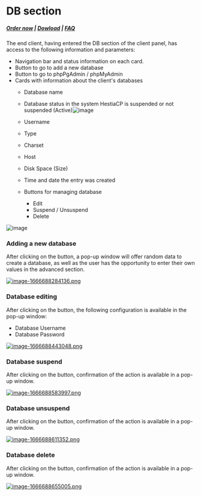 # DB section

#####  [Order now](https://puqcloud.com/index.php?rp=/store/whmcs-module-hestiacp) | [Dowload](https://download.puqcloud.com/WHMCS/servers/PUQ_WHMCS-HestiaCP/) | [FAQ](https://faq.puqcloud.com/)

The end client, having entered the DB section of the client panel, has access to the following information and parameters:

- Navigation bar and status information on each card.
- Button to go to add a new database
- Button to go to phpPgAdmin / phpMyAdmin
- Cards with information about the client's databases 
    - Database name
    - Database status in the system HestiaCP is suspended or not suspended (Active)![image](https://user-images.githubusercontent.com/81689153/223439998-29431429-9601-45c5-bec8-177e2919d458.png)
    - Username
    - Type
    - Charset
    - Host
    - Disk Space (Size)
    - Time and date the entry was created
    - Buttons for managing database  
        
        - Edit
        - Suspend / Unsuspend
        - Delete

![image](https://user-images.githubusercontent.com/81689153/231400958-9847940e-0deb-4d0b-b015-efebe4965425.png)

### Adding a new database

After clicking on the button, a pop-up window will offer random data to create a database, as well as the user has the opportunity to enter their own values in the advanced section.

[![image-1666688284136.png](https://doc.puq.info/uploads/images/gallery/2022-10/scaled-1680-/image-1666688284136.png)](https://doc.puq.info/uploads/images/gallery/2022-10/image-1666688284136.png)

### Database editing

After clicking on the button, the following configuration is available in the pop-up window:

- Database Username
- Database Password

[![image-1666688443048.png](https://doc.puq.info/uploads/images/gallery/2022-10/scaled-1680-/image-1666688443048.png)](https://doc.puq.info/uploads/images/gallery/2022-10/image-1666688443048.png)

### Database suspend

After clicking on the button, confirmation of the action is available in a pop-up window.

[![image-1666688583997.png](https://doc.puq.info/uploads/images/gallery/2022-10/scaled-1680-/image-1666688583997.png)](https://doc.puq.info/uploads/images/gallery/2022-10/image-1666688583997.png)

### Database unsuspend

After clicking on the button, confirmation of the action is available in a pop-up window.

[![image-1666688611352.png](https://doc.puq.info/uploads/images/gallery/2022-10/scaled-1680-/image-1666688611352.png)](https://doc.puq.info/uploads/images/gallery/2022-10/image-1666688611352.png)

### Database delete

After clicking on the button, confirmation of the action is available in a pop-up window.

[![image-1666688655005.png](https://doc.puq.info/uploads/images/gallery/2022-10/scaled-1680-/image-1666688655005.png)](https://doc.puq.info/uploads/images/gallery/2022-10/image-1666688655005.png)
